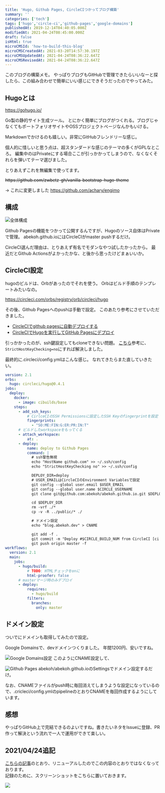 ```yaml
---
title: 'Hugo, Github Pages, CircleCIつかってブログ構築'
summary: ''
categories: ['tech']
tags: ['hugo','circle-ci','github-pages','google-domains']
publishedAt: 2019-12-14T04:40:05.000Z
modifiedAt: 2021-04-24T08:45:00.000Z
draft: false
isHtml: true
microCMSId: 'how-to-build-this-blog'
microCMSCreatedAt: 2021-03-20T14:57:30.197Z
microCMSUpdatedAt: 2021-04-24T08:36:22.647Z
microCMSRevisedAt: 2021-04-24T08:36:22.647Z
---
```

<p>このブログの構築メモ。
やっぱりブログもGitHubで管理できたらいいなーと探したら、この組み合わせで簡単にいい感じにできそうだったのでやってみた。</p>
<h2 id="hugoとは">Hugoとは</h2>
<p><a href="https://gohugo.io/">https://gohugo.io/</a></p>
<p>Go製の静的サイト生成ツール。
とにかく簡単にブログがつくれる。ブログじゃなくてもポートフォリオサイトやOSSプロジェクトページなんかもいける。</p>
<p>Markdownでかけるのも嬉しい。非常にGitHubフレンドリーな感じ。</p>
<p>個人的に惜しいと思う点は、超スタンダードな感じのテーマの多くがGPLなところ。
編集中のはPrivateにする場合ここが引っかかってしまうので、なくなくそれらを弾いてテーマ選びました。</p>
<p>とりあえずこれを無編集で使ってます。</p>
<p><del>https://github.com/zwbetz-gh/vanilla-bootstrap-hugo-theme</del></p>
<p>→ これに変更しました <a href="https://github.com/achary/engimo">https://github.com/achary/engimo</a></p>
<h2 id="構成">構成</h2>
<p><img src="/assets/circleci-github-hugo.png" alt="全体構成"></p>
<p>Github Pagesの機能をつかって公開するんですが、Hugoのソース自体はPrivateで管理。
abekoh.github.ioにはCircleCIがmaster pushするだけ。</p>
<p>CircleCI選んだ理由は、とりあえず有名でモダンなやつ試したかったから。
最近だとGithub Actionsがよかったかな、と後から思ったけどまぁいいか。</p>
<h2 id="circleci設定">CircleCI設定</h2>
<p>hugoのビルドは、Orbがあったのでそれを使う。
Orbはビルド手順のテンプレートみたいなの。</p>
<p><a href="https://circleci.com/orbs/registry/orb/circleci/hugo">https://circleci.com/orbs/registry/orb/circleci/hugo</a></p>
<p>その後、Github Pagesへのpushは手動で設定。
このあたり参考にさせていただきました。</p>
<ul>
<li><a href="https://qiita.com/sterashima78/items/ddb8161eb6345d9fb15b">CircleCIでgithub pagesに自動デプロイする</a></li>
<li><a href="https://t32k.me/mol/log/hugo-circleci-ghpages-2018/">CircleCIでHugoを実行してGitHub Pagesにデプロイ</a></li>
</ul>
<p>引っかかったのが、ssh鍵設定してもcloneできない問題。
<a href="https://discuss.circleci.com/t/git-clone-fails-in-circle-2-0/15211">こちら</a>参考に、<code>StrictHostKeyChecking=no</code>にすれば解決しました。</p>
<p>最終的に.circleci/config.ymlはこんな感じ。
なれてきたらまた直していきたい。</p>


```yaml
version: 2.1
orbs:
  hugo: circleci/hugo@0.4.1
jobs:
  deploy:
    docker:
      - image: cibuilds/base
    steps:
      - add_ssh_keys:
          # CirlceCIのSSH Permissionsに設定したSSH Keyのfingerprintを設定
          fingerprints:
            - "SO:ME:FIN:G:ER:PR:IN:T"
      # ビルドしたworkspaceをもってくる
      - attach_workspace:
          at: .
      - deploy:
          name: deploy to Github Pages
          command: |
            # ssh警告無視
            echo "HostName github.com" >> ~/.ssh/config
            echo "StrictHostKeyChecking no" >> ~/.ssh/config

            DEPLOY_DIR=deploy
            # USER_EMAILはCircleCIのEnvironment Variablesで設定
            git config --global user.email $USER_EMAIL
            git config --global user.name $CIRCLE_USERNAME
            git clone git@github.com:abekoh/abekoh.github.io.git $DEPLOY_DIR

            cd $DEPLOY_DIR
            rm -vrf ./*
            cp -v -R ../public/* ./

            # ドメイン設定
            echo "blog.abekoh.dev" > CNAME

            git add -f .
            git commit -m "Deploy #$CIRCLE_BUILD_NUM from CircleCI [ci skip]"
            git push origin master -f
workflows:
  version: 2.1
  main:
    jobs:
      - hugo/build:
          # TODO: HTMLチェックをonに
          html-proofer: false
      # masterマージ時のみデプロイ
      - deploy:
          requires:
            - hugo/build
          filters:
            branches:
              only: master

```


<h2 id="ドメイン設定">ドメイン設定</h2>
<p>ついでにドメインも取得してみたので設定。</p>
<p>Google Domainsで、devドメインつくりました。
年間1200円、安いですね。</p>
<p><img src="/assets/google-domains-cname-config.png" alt="Google Domains設定">
このようにCNAME設定して、</p>
<p><img src="/assets/github-pages-domain-config.png" alt="Github Pages">
abekoh/abekoh.github.ioのSettingsでドメイン設定するだけ。</p>
<p>なお、CNAMEファイルがpush時に毎回消えてしまうような設定になっているので、.cricleci/config.ymlのpipelineのとおりCNAMEを毎回作成するようにしています。</p>
<h2 id="感想">感想</h2>
<p>やっぱりGitHub上で完結できるのよいですね。書きたいネタをIssueに登録、PR作って解決という流れで一人で運用ができて楽しい。</p>

<h2>2021/04/24追記</h2>
<p><a href="https://blog.abekoh.dev/posts/build-blog-with-nextjs">こちらの記事</a>のとおり、リニューアルしたのでこの内容のとおりではなくなっております。<br>
記録のために、スクリーンショットをこちらに置いておきます。
</p>
<p><img src="/assets/blog-with-hugo.png"/></p>
    